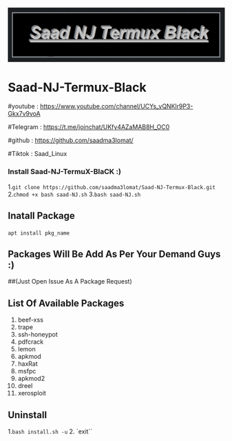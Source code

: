 ![logo](https://github.com/saadma3lomat/Saad-NJ-Termux-Black/blob/main/Saad-NJ.jpg)
# Saad-NJ-Termux-Black

#youtube : https://www.youtube.com/channel/UCYs_yQNKlr9P3-Gkx7v9voA

#Telegram : https://t.me/joinchat/UKfy4AZaMAB8H_OC0

#github : https://github.com/saadma3lomat/

#Tiktok :  Saad_Linux

### Install Saad-NJ-TermuX-BlaCK :)

1.`git clone https://github.com/saadma3lomat/Saad-NJ-Termux-Black.git`
2.`chmod +x bash saad-NJ.sh`
3.`bash saad-NJ.sh`


## Inatall Package 
`apt install pkg_name`

## Packages Will Be Add As Per Your Demand Guys :)
##(Just Open Issue As A Package Request)

## List Of Available Packages
1. beef-xss
2. trape
3. ssh-honeypot
4. pdfcrack
5. lemon
6. apkmod
7. haxRat
8. msfpc
9. apkmod2
10. dreel
11. xerosploit

## Uninstall
1.`bash install.sh -u`
2. `exit``
